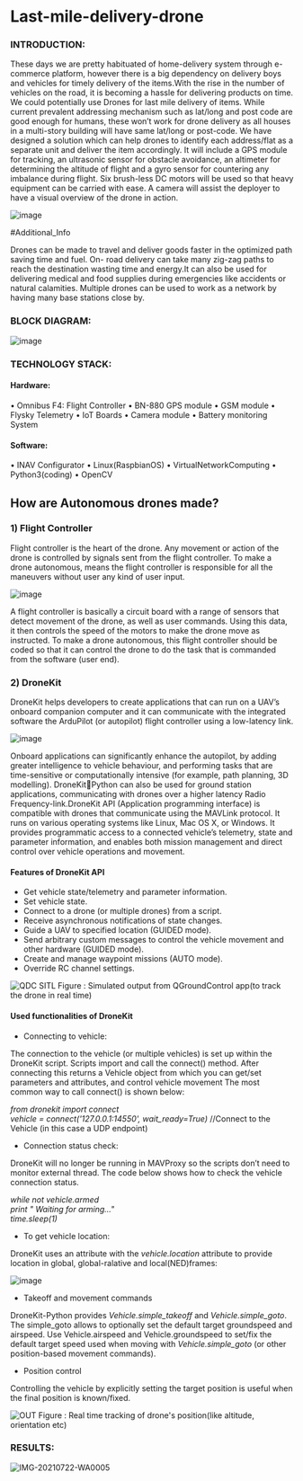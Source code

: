 # Last-mile-delivery-drone

### INTRODUCTION:

These days we are pretty habituated of home-delivery system through e-commerce platform, however there is a big dependency on delivery boys and vehicles for timely delivery of the items.With the rise in the number of vehicles on the road, it is becoming a hassle for delivering products on time. We could potentially use Drones for last mile delivery of items. While current prevalent addressing mechanism such as lat/long and post code are good enough for humans, these won’t work for drone delivery as all houses in a multi-story building will have same lat/long or post-code. We have designed a solution which can help drones to identify each address/flat as a separate unit and deliver the item accordingly. It will include a GPS module for tracking, an ultrasonic sensor for obstacle avoidance, an altimeter for determining the altitude of flight and a gyro sensor for countering any imbalance during flight. Six brush-less DC motors will be used so that heavy equipment can be carried with ease. A camera will assist the deployer to have a visual overview of the drone in action. 

![image](https://user-images.githubusercontent.com/97881084/149749999-c5aec0f3-aa7f-47be-a0a3-033c2b0f847f.png)


#Additional_Info

Drones can be made to travel and deliver goods faster in the optimized path saving time and fuel. On- road delivery can take many zig-zag paths to reach the destination wasting time and energy.It can also be used for delivering medical and food supplies during emergencies like accidents or natural calamities. Multiple drones can be used to work as a network by having many base stations close by.

### BLOCK DIAGRAM:

![image](https://user-images.githubusercontent.com/97881084/149749887-74dfcdff-4308-46cd-9e67-337c641d2dd8.png)

### TECHNOLOGY STACK:

#### Hardware:
• Omnibus F4: Flight Controller 
• BN-880 GPS module
• GSM module 
• Flysky Telemetry 
• IoT Boards 
• Camera module 
• Battery monitoring System

#### Software:
• INAV Configurator 
• Linux(RaspbianOS) 
• VirtualNetworkComputing 
• Python3(coding) 
• OpenCV


## How are Autonomous drones made?

### 1) Flight Controller
Flight controller is the heart of the drone. Any movement or action of the drone is controlled by signals sent from the flight controller. To make a drone autonomous, means the flight controller is responsible for all the maneuvers without user any kind of user input.

![image](https://user-images.githubusercontent.com/97881084/149920805-5d122e8b-4822-401c-acd1-2fb470186a4b.png)

A flight controller is basically a circuit board with a range of sensors that detect movement of the drone, as well as user commands. Using this data, it then controls the speed of the motors to make the drone move as instructed. To make a drone autonomous, this flight controller should be coded so that it can control the drone to do the task that is commanded from the software (user end).

### 2) DroneKit
DroneKit helps developers to create applications that can run on a UAV’s onboard companion computer and it can communicate with the integrated software 
the ArduPilot (or autopilot) flight controller using a low-latency link.

![image](https://user-images.githubusercontent.com/97881084/149921837-5972a7da-216a-4e9c-a9a9-62888193434a.png)

Onboard applications can significantly enhance the autopilot, by adding greater intelligence 
to vehicle behaviour, and performing tasks that are time-sensitive or computationally intensive (for example, path planning, 3D modelling). DroneKit￾Python can also be used for ground station applications, communicating with drones over a higher latency Radio Frequency-link.DroneKit API (Application programming interface) is compatible with drones that communicate using the MAVLink protocol. It runs on various operating systems like Linux, Mac OS X, or Windows. It provides programmatic access to a connected vehicle’s telemetry, state and parameter information, and enables both mission management and direct control over vehicle operations and movement. 

#### Features of DroneKit API 

- Get vehicle state/telemetry and parameter information. 
- Set vehicle state. 
- Connect to a drone (or multiple drones) from a script. 
- Receive asynchronous notifications of state changes. 
- Guide a UAV to specified location (GUIDED mode). 
- Send arbitrary custom messages to control the vehicle movement and other hardware (GUIDED mode). 
- Create and manage waypoint missions (AUTO mode). 
- Override RC channel settings. 


![QDC SITL](https://user-images.githubusercontent.com/97881084/149918722-a7767499-1d65-4630-87f0-b8afd1ece34e.png)
Figure : Simulated output from QGroundControl app(to track the drone in real time)


#### Used functionalities of DroneKit 

- Connecting to vehicle:

The connection to the vehicle (or multiple vehicles) is set up within the 
DroneKit script. Scripts import and call the connect() method. After connecting 
this returns a Vehicle object from which you can get/set parameters and 
attributes, and control vehicle movement
The most common way to call connect() is shown below: 

*from dronekit import connect<br/>
vehicle = connect('127.0.0.1:14550', wait_ready=True)* //Connect to the Vehicle (in this case a UDP endpoint)<br/>

- Connection status check:

DroneKit will no longer be running in MAVProxy so the scripts don’t need to monitor external thread.
The code below shows how to check the vehicle connection status.

*while not vehicle.armed<br/>
print " Waiting for arming..."<br/>
time.sleep(1)*<br/>

- To get vehicle location:

DroneKit uses an attribute with the *vehicle.location* attribute to provide location 
in global, global-ralative and local(NED)frames:

![image](https://user-images.githubusercontent.com/97881084/149917659-195ad3f5-f727-40e7-b49a-9ed00b172582.png)

- Takeoff and movement commands 

DroneKit-Python provides *Vehicle.simple_takeoff* and *Vehicle.simple_goto*. The simple_goto allows to optionally set the default target groundspeed and 
airspeed. Use Vehicle.airspeed and Vehicle.groundspeed to set/fix the default target speed used when moving with *Vehicle.simple_goto* (or other position-based movement commands). 

- Position control 

Controlling the vehicle by explicitly setting the target position is useful when the final position is known/fixed.


![OUT](https://user-images.githubusercontent.com/97881084/149918753-64a14eb5-68f0-4df4-9814-ff7499163414.png)
Figure : Real time tracking of drone's position(like altitude, orientation etc)

### RESULTS:

![IMG-20210722-WA0005](https://user-images.githubusercontent.com/97881084/149759767-9bba6a40-0a2e-472a-81c0-83c5611db51c.jpg)

